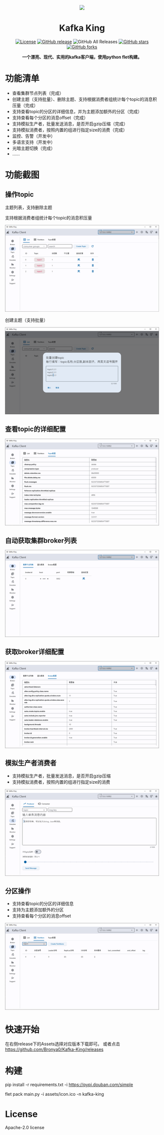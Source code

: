 <div align=center><img src="assets/icon.ico"></div>
<h1 align="center">Kafka King </h1>
<div align="center">

[![License](https://img.shields.io/github/license/Bronya0/Kafka-King)](https://github.com/tiny-craft/tiny-rdm/blob/main/LICENSE)
[![GitHub release](https://img.shields.io/github/release/Bronya0/Kafka-King)](https://github.com/tiny-craft/tiny-rdm/releases)
![GitHub All Releases](https://img.shields.io/github/downloads/Bronya0/Kafka-King/total)
[![GitHub stars](https://img.shields.io/github/stars/Bronya0/Kafka-King)](https://github.com/tiny-craft/tiny-rdm/stargazers)
[![GitHub forks](https://img.shields.io/github/forks/Bronya0/Kafka-King)](https://github.com/tiny-craft/tiny-rdm/fork)

<strong>一个漂亮、现代、实用的kafka客户端，使用python flet构建。</strong>
</div>

# 功能清单
- 查看集群节点列表（完成）
- 创建主题（支持批量）、删除主题、支持根据消费者组统计每个topic的消息积压量（完成）
- 支持查看topic的分区的详细信息，并为主题添加额外的分区（完成）
- 支持查看每个分区的消息offset（完成）
- 支持模拟生产者，批量发送消息，是否开启gzip压缩（完成）
- 支持模拟消费者，按照内置的组进行指定size的消费（完成）
- 监控、告警（开发中）
- 多语言支持（开发中）
- 光暗主题切换（完成）
- ……

# 功能截图

## 操作topic
主题列表，支持删除主题

支持根据消费者组统计每个topic的消息积压量

![](assets/snap/p9.png)

创建主题（支持批量）

![](assets/snap/p4.png)

## 查看topic的详细配置
![](assets/snap/p6.png)

## 自动获取集群broker列表
![](assets/snap/p2.png)

## 获取broker详细配置
![](assets/snap/p3.png)

## 模拟生产者消费者
- 支持模拟生产者，批量发送消息，是否开启gzip压缩
- 支持模拟消费者，按照内置的组进行指定size的消费

![](assets/snap/p8.png)



## 分区操作
- 支持查看topic的分区的详细信息
- 支持为主题添加额外的分区
- 支持查看每个分区的消息offset

![](assets/snap/p5.png)


# 快速开始
在右侧release下的Assets选择对应版本下载即可。
或者点击 https://github.com/Bronya0/Kafka-King/releases


# 构建

pip install -r requirements.txt -i https://pypi.douban.com/simple

flet pack main.py -i assets/icon.ico  -n kafka-king

# License
Apache-2.0 license